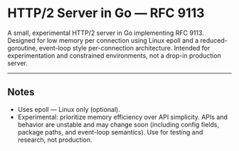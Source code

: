 # HTTP/2 Server in Go — RFC 9113

A small, experimental HTTP/2 server in Go implementing RFC 9113. Designed for low memory per connection using Linux epoll and a reduced-goroutine, event-loop style per-connection architecture. Intended for experimentation and constrained environments, not a drop-in production server.

---

## Notes

- Uses epoll — Linux only (optional).
- Experimental: prioritize memory efficiency over API simplicity. APIs and behavior are unstable and may change soon (including config fields, package paths, and event-loop semantics). Use for testing and research, not production.
